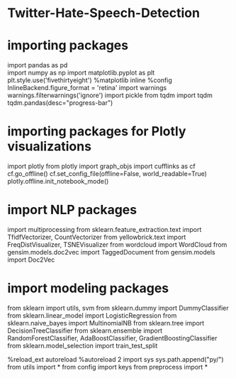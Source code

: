 # Twitter-Hate-Speech-Detection
# importing packages
import pandas as pd  
import numpy as np
import matplotlib.pyplot as plt
plt.style.use('fivethirtyeight')
%matplotlib inline
%config InlineBackend.figure_format = 'retina'
import warnings
warnings.filterwarnings('ignore')
import pickle
from tqdm import tqdm
tqdm.pandas(desc="progress-bar")

# importing packages for Plotly visualizations
import plotly
from plotly import graph_objs
import cufflinks as cf
cf.go_offline()
cf.set_config_file(offline=False, world_readable=True)
plotly.offline.init_notebook_mode()

# import NLP packages
import multiprocessing
from sklearn.feature_extraction.text import TfidfVectorizer, CountVectorizer
from yellowbrick.text import FreqDistVisualizer, TSNEVisualizer
from wordcloud import WordCloud
from gensim.models.doc2vec import TaggedDocument
from gensim.models import Doc2Vec

# import modeling packages
from sklearn import utils, svm
from sklearn.dummy import DummyClassifier
from sklearn.linear_model import LogisticRegression
from sklearn.naive_bayes import MultinomialNB
from sklearn.tree import DecisionTreeClassifier
from sklearn.ensemble import RandomForestClassifier, AdaBoostClassifier, GradientBoostingClassifier
from sklearn.model_selection import train_test_split

%reload_ext autoreload
%autoreload 2
import sys
sys.path.append("py/")
from utils import *
from config import keys
from preprocess import *
